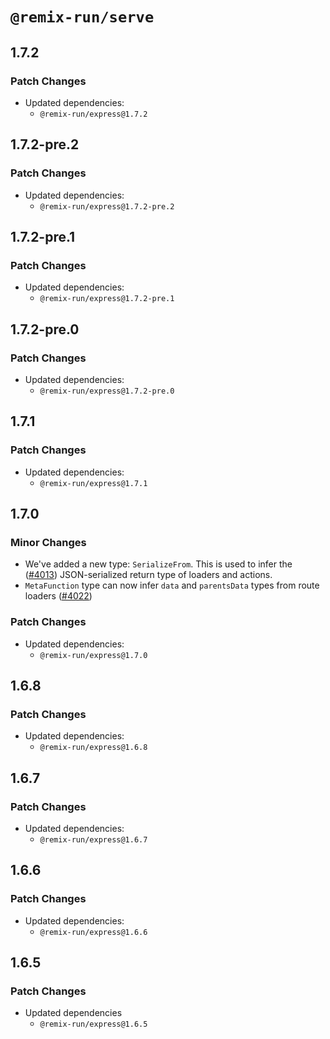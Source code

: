 # `@remix-run/serve`

## 1.7.2

### Patch Changes

- Updated dependencies:
  - `@remix-run/express@1.7.2`

## 1.7.2-pre.2

### Patch Changes

- Updated dependencies:
  - `@remix-run/express@1.7.2-pre.2`

## 1.7.2-pre.1

### Patch Changes

- Updated dependencies:
  - `@remix-run/express@1.7.2-pre.1`

## 1.7.2-pre.0

### Patch Changes

- Updated dependencies:
  - `@remix-run/express@1.7.2-pre.0`

## 1.7.1

### Patch Changes

- Updated dependencies:
  - `@remix-run/express@1.7.1`

## 1.7.0

### Minor Changes

- We've added a new type: `SerializeFrom`. This is used to infer the ([#4013](https://github.com/remix-run/remix/pull/4013))
  JSON-serialized return type of loaders and actions.
- `MetaFunction` type can now infer `data` and `parentsData` types from route loaders ([#4022](https://github.com/remix-run/remix/pull/4022))

### Patch Changes

- Updated dependencies:
  - `@remix-run/express@1.7.0`

## 1.6.8

### Patch Changes

- Updated dependencies:
  - `@remix-run/express@1.6.8`

## 1.6.7

### Patch Changes

- Updated dependencies:
  - `@remix-run/express@1.6.7`

## 1.6.6

### Patch Changes

- Updated dependencies:
  - `@remix-run/express@1.6.6`

## 1.6.5

### Patch Changes

- Updated dependencies
  - `@remix-run/express@1.6.5`
